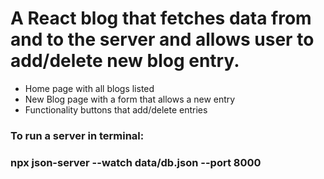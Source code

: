# A React blog that fetches data from and to the server and allows user to add/delete new blog entry.

* Home page with all blogs listed
* New Blog page with a form that allows a new entry
* Functionality buttons that add/delete entries

### To run a server in terminal:
### npx json-server --watch data/db.json --port 8000